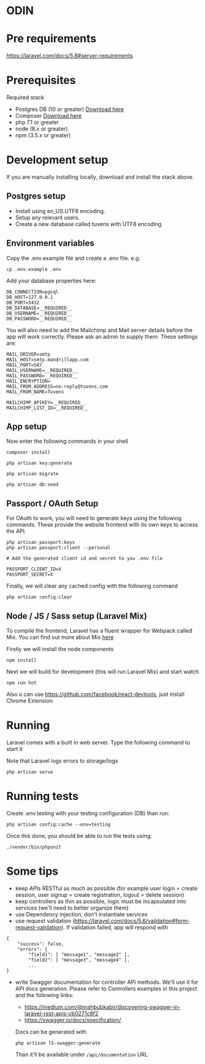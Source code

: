 # ODIN

# Pre requirements

https://laravel.com/docs/5.8#server-requirements


# Prerequisites

Required stack

* Postgres DB (10 or greater) [Download here](https://www.postgresql.org/download/)
* Composer [Download here](https://getcomposer.org/download/)
* php 7.1 or greater
* node (8.x or greater)
* npm (3.5.x or greater)


# Development setup

If you are manually installing locally, download and install the stack above.

## Postgres setup

* Install using en_US.UTF8 encoding.
* Setup any relevant users.
* Create a new database called tuvens with UTF8 encoding

## Environment variables

Copy the .env.example file and create a .env file.
e.g.

```
cp .env.example .env
```

Add your database properties here:

```
DB_CONNECTION=pgsql
DB_HOST=127.0.0.1
DB_PORT=5432
DB_DATABASE=__REQUIRED__
DB_USERNAME=__REQUIRED__
DB_PASSWORD=__REQUIRED__
```

You will also need to add the Mailchimp and Mail server details before the app will work correctly. Please ask an admin to supply them. These settings are:

```
MAIL_DRIVER=smtp
MAIL_HOST=smtp.mandrillapp.com
MAIL_PORT=587
MAIL_USERNAME=__REQUIRED__
MAIL_PASSWORD=__REQUIRED__
MAIL_ENCRYPTION=
MAIL_FROM_ADDRESS=no-reply@tuvens.com
MAIL_FROM_NAME=Tuvens

MAILCHIMP_APIKEY=__REQUIRED__
MAILCHIMP_LIST_ID=__REQUIRED__
```

## App setup

Now enter the following commands in your shell

```
composer install

php artisan key:generate

php artisan migrate

php artisan db:seed

```

## Passport / OAuth Setup

For OAuth to work, you will need to generate keys using the following commands. These provide the website frontend with its own keys to access the API.

```
php artisan passport:keys
php artisan passport:client --personal

# Add the generated client id and secret to you .env file

PASSPORT_CLIENT_ID=X
PASSPORT_SECRET=X
```

Finally, we will clear any cached config with the following command

```
php artisan config:clear
```

## Node / JS / Sass setup (Laravel Mix)

To compile the frontend, Laravel has a fluent wrapper for Webpack called Mix. You can find out more about Mix [here](https://laravel.com/docs/5.7/mix)

Firstly we will install the node components

```
npm install
````

Next we will build for development (this will run Laravel Mix) and start watch

```
npm run hot
```

Also u can use https://github.com/facebook/react-devtools, just install Chrome Extension


# Running

Laravel comes with a built in web server. Type the following command to start it

Note that Laravel logs errors to storage/logs

```
php artisan serve
```


# Running tests

Create .env.testing with your testing configuration (DB) than run:

```
php artisan config:cache --env=testing
```

Once this done, you should be able to run the tests using:

```
./vendor/bin/phpunit
```

# Some tips

* keep APIs RESTful as much as possible (for example user login = create session, user signup = create registration, logout = delete session)
* keep controllers as thin as possible, logic must be incapsulated into services (we'll need to better organize them)
* use Dependency injection, don't instantiate services
* use request validation (https://laravel.com/docs/5.6/validation#form-request-validation). If validation failed, app will respond with
```
{
    "success": false,
    "errors": {
        "field1": [ "message1", "message2" ],
        "field2": [ "message3", "message4" ],
        ...
}
```
* write Swagger documentation for controller API methods. We'll use it for API docs generation. Please refer to Controllers examples in this project and the following links:

    * https://medium.com/@mahbubkabir/discovering-swagger-in-laravel-rest-apis-cb0271c8f2
    * https://swagger.io/docs/specification/

    Docs can be generated with

    ```
    php artisan l5-swagger:generate
    ```

    Than it'll be available under `/api/documentation` URL

